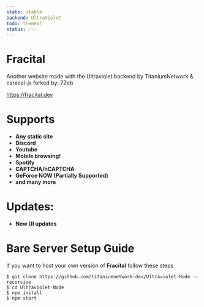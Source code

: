 ```yaml
---
state: stable
backend: UltraViolet
todo: themes?
status: ✅✅
---
```



# Fracital
Another website made with the Ultraviolet backend by TitaniumNetwork & caracal-js
forked by: 7Zeb

https://fracital.dev
# Supports
- **Any static site**
- **Discord**
- **Youtube**
- **Mobile browsing!**
- **Spotify**
- **CAPTCHA/hCAPTCHA**
- **GeForce NOW (Partially Supported)**
- **and many more**

# Updates:
- **New UI updates**

# Bare Server Setup Guide
If you want to host your own version of **Fracital** follow these steps
```
$ git clone https://github.com/titaniumnetwork-dev/Ultraviolet-Node --recursive
$ cd Ultraviolet-Node
$ npm install
$ npm start 
```
